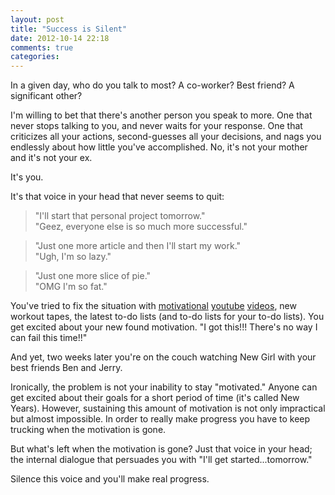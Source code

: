 ```yaml
---
layout: post
title: "Success is Silent"
date: 2012-10-14 22:18
comments: true
categories: 
---
```


In a given day, who do you talk to most? A co-worker? Best friend? A significant other?

I'm willing to bet that there's another person you speak to more. One that never stops talking to you, and never waits for your response. One that criticizes all your actions, second-guesses all your decisions, and nags you endlessly about how little you've accomplished. No, it's not your mother and it's not your ex. 

It's you. 

It's that voice in your head that never seems to quit: 
<blockquote>"I'll start that personal project tomorrow."<br>
"Geez, everyone else is so much more successful."</blockquote>
<blockquote>"Just one more article and then I'll start my work."<br>
"Ugh, I'm so lazy."</blockquote>
<blockquote>"Just one more slice of pie."<br>
  "OMG I'm so fat."</blockquote>

You've tried to fix the situation with <a href="http://www.youtube.com/watch?v=btPJPFnesV4">motivational</a> <a href="http://www.youtube.com/watch?v=lsSC2vx7zFQ">youtube</a> <a href="http://www.youtube.com/watch?v=lSM1mvMypWU">videos</a>, new workout tapes, the latest to-do lists (and to-do lists for your to-do lists). You get excited about your new found motivation. "I got this!!! There's no way I can fail this time!!"

And yet, two weeks later you're on the couch watching New Girl with your best friends Ben and Jerry.

Ironically, the problem is not your inability to stay "motivated." Anyone can get excited about their goals for a short period of time (it's called New Years). However, sustaining this amount of motivation is not only impractical but almost impossible. In order to really make progress you have to keep trucking when the motivation is gone.

But what's left when the motivation is gone? Just that voice in your head; the internal dialogue that persuades you with "I'll get started...tomorrow." 

Silence this voice and you'll make real progress.
